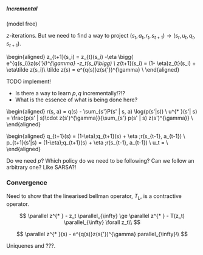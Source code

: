 ##### Incremental

(model free)

$z$-iterations. But we need to find a way to project $(s_t, a_t, r_t, s_{t+1}) \to (s_t, u_t, q_t, s_{t+1})$.

\begin{aligned}
z_{t+1}(s_i) = z_{t}(s_i) -\eta \bigg( e^{q(s_i)}z(s{'}_i)^{\gamma} -z_t(s_i)\bigg) \\
z_{t+1}(s_i) = (1- \eta)z_{t}(s_i) + \eta\tilde z(s_i)\\
\tilde z(s) = e^{q(s)}z(s{'})^{\gamma} \\
\end{aligned}

TODO implement!

- Is there a way to learn $p, q$ incrementally!?!?
- What is the essence of what is being done here?

\begin{aligned}
r(s, a) = q(s) - \sum_{s'}P(s' | s, a) \log(p(s'|s)) \\
u^{* }(s'| s) = \frac{p(s' | s)\cdot z(s')^{\gamma}}{\sum_{s'} p(s' | s) z(s')^{\gamma}}  \\
\end{aligned}

\begin{aligned}
q_{t+1}(s) = (1-\eta)\;q_{t+1}(s) + \eta \;r(s_{t-1}, a_{t-1}) \\
p_{t+1}(s'|s) = (1-\eta)\;q_{t+1}(s) + \eta \;r(s_{t-1}, a_{t-1}) \\
u_t = \\
\end{aligned}

Do we need $p$? Which policy do we need to be following? Can we follow an arbitrary one? Like SARSA?!

### Convergence

Need to show that the linearised bellman operator, $T_{L}$, is a contractive operator.

$$
\parallel z^{* } - z_t \parallel_{\infty} \ge \parallel z^{* } - T(z_t) \parallel_{\infty} \forall z_t\\ 
$$

$$
\parallel z^{* }(s) - e^{q(s)}z(s{'})^{\gamma} parallel_{\infty}\\
$$

Uniquenes and ???.
